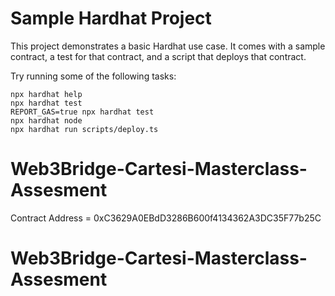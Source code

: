 # Sample Hardhat Project

This project demonstrates a basic Hardhat use case. It comes with a sample contract, a test for that contract, and a script that deploys that contract.

Try running some of the following tasks:

```shell
npx hardhat help
npx hardhat test
REPORT_GAS=true npx hardhat test
npx hardhat node
npx hardhat run scripts/deploy.ts
```
# Web3Bridge-Cartesi-Masterclass-Assesment
Contract Address = 0xC3629A0EBdD3286B600f4134362A3DC35F77b25C
# Web3Bridge-Cartesi-Masterclass-Assesment
